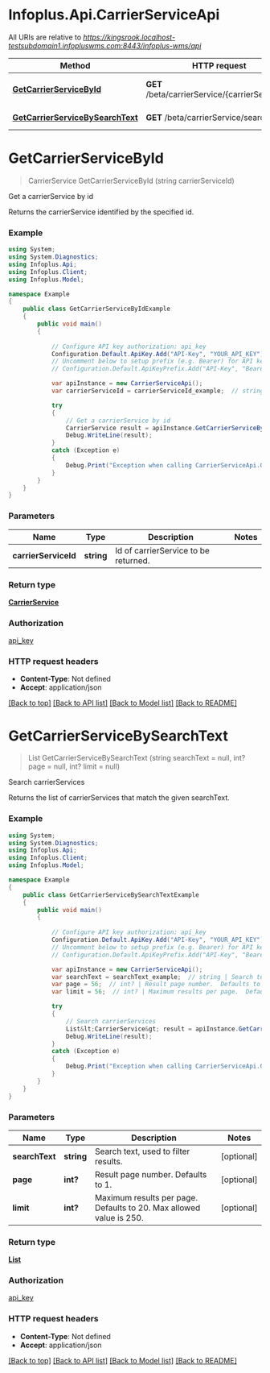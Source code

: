 # Infoplus.Api.CarrierServiceApi

All URIs are relative to *https://kingsrook.localhost-testsubdomain1.infopluswms.com:8443/infoplus-wms/api*

Method | HTTP request | Description
------------- | ------------- | -------------
[**GetCarrierServiceById**](CarrierServiceApi.md#getcarrierservicebyid) | **GET** /beta/carrierService/{carrierServiceId} | Get a carrierService by id
[**GetCarrierServiceBySearchText**](CarrierServiceApi.md#getcarrierservicebysearchtext) | **GET** /beta/carrierService/search | Search carrierServices


<a name="getcarrierservicebyid"></a>
# **GetCarrierServiceById**
> CarrierService GetCarrierServiceById (string carrierServiceId)

Get a carrierService by id

Returns the carrierService identified by the specified id.

### Example
```csharp
using System;
using System.Diagnostics;
using Infoplus.Api;
using Infoplus.Client;
using Infoplus.Model;

namespace Example
{
    public class GetCarrierServiceByIdExample
    {
        public void main()
        {
            
            // Configure API key authorization: api_key
            Configuration.Default.ApiKey.Add("API-Key", "YOUR_API_KEY");
            // Uncomment below to setup prefix (e.g. Bearer) for API key, if needed
            // Configuration.Default.ApiKeyPrefix.Add("API-Key", "Bearer");

            var apiInstance = new CarrierServiceApi();
            var carrierServiceId = carrierServiceId_example;  // string | Id of carrierService to be returned.

            try
            {
                // Get a carrierService by id
                CarrierService result = apiInstance.GetCarrierServiceById(carrierServiceId);
                Debug.WriteLine(result);
            }
            catch (Exception e)
            {
                Debug.Print("Exception when calling CarrierServiceApi.GetCarrierServiceById: " + e.Message );
            }
        }
    }
}
```

### Parameters

Name | Type | Description  | Notes
------------- | ------------- | ------------- | -------------
 **carrierServiceId** | **string**| Id of carrierService to be returned. | 

### Return type

[**CarrierService**](CarrierService.md)

### Authorization

[api_key](../README.md#api_key)

### HTTP request headers

 - **Content-Type**: Not defined
 - **Accept**: application/json

[[Back to top]](#) [[Back to API list]](../README.md#documentation-for-api-endpoints) [[Back to Model list]](../README.md#documentation-for-models) [[Back to README]](../README.md)

<a name="getcarrierservicebysearchtext"></a>
# **GetCarrierServiceBySearchText**
> List<CarrierService> GetCarrierServiceBySearchText (string searchText = null, int? page = null, int? limit = null)

Search carrierServices

Returns the list of carrierServices that match the given searchText.

### Example
```csharp
using System;
using System.Diagnostics;
using Infoplus.Api;
using Infoplus.Client;
using Infoplus.Model;

namespace Example
{
    public class GetCarrierServiceBySearchTextExample
    {
        public void main()
        {
            
            // Configure API key authorization: api_key
            Configuration.Default.ApiKey.Add("API-Key", "YOUR_API_KEY");
            // Uncomment below to setup prefix (e.g. Bearer) for API key, if needed
            // Configuration.Default.ApiKeyPrefix.Add("API-Key", "Bearer");

            var apiInstance = new CarrierServiceApi();
            var searchText = searchText_example;  // string | Search text, used to filter results. (optional) 
            var page = 56;  // int? | Result page number.  Defaults to 1. (optional) 
            var limit = 56;  // int? | Maximum results per page.  Defaults to 20.  Max allowed value is 250. (optional) 

            try
            {
                // Search carrierServices
                List&lt;CarrierService&gt; result = apiInstance.GetCarrierServiceBySearchText(searchText, page, limit);
                Debug.WriteLine(result);
            }
            catch (Exception e)
            {
                Debug.Print("Exception when calling CarrierServiceApi.GetCarrierServiceBySearchText: " + e.Message );
            }
        }
    }
}
```

### Parameters

Name | Type | Description  | Notes
------------- | ------------- | ------------- | -------------
 **searchText** | **string**| Search text, used to filter results. | [optional] 
 **page** | **int?**| Result page number.  Defaults to 1. | [optional] 
 **limit** | **int?**| Maximum results per page.  Defaults to 20.  Max allowed value is 250. | [optional] 

### Return type

[**List<CarrierService>**](CarrierService.md)

### Authorization

[api_key](../README.md#api_key)

### HTTP request headers

 - **Content-Type**: Not defined
 - **Accept**: application/json

[[Back to top]](#) [[Back to API list]](../README.md#documentation-for-api-endpoints) [[Back to Model list]](../README.md#documentation-for-models) [[Back to README]](../README.md)

